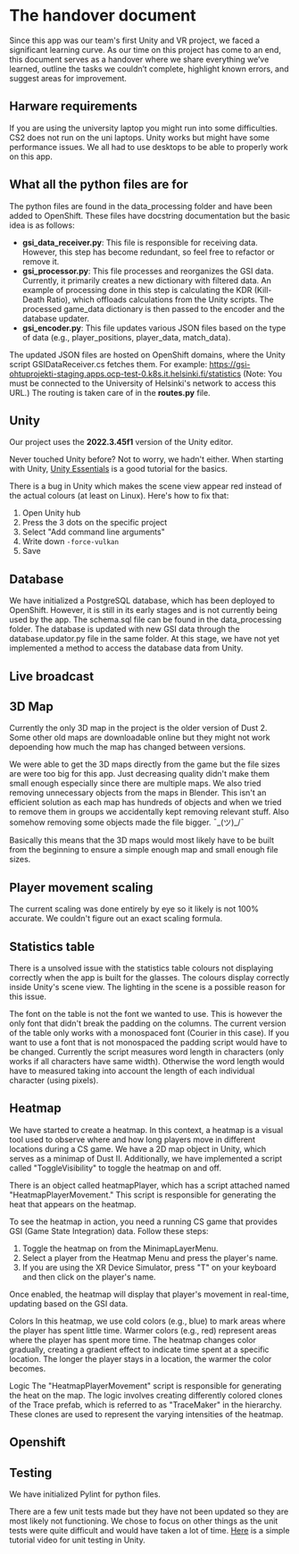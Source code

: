 # The handover document
Since this app was our team's first Unity and VR project, we faced a significant learning curve. As our time on this project has come to an end, this document serves as a handover where we share everything we’ve learned, outline the tasks we couldn’t complete, highlight known errors, and suggest areas for improvement.

## Harware requirements
If you are using the university laptop you might run into some difficulties. CS2 does not run on the uni laptops. Unity works but might have some performance issues. We all had to use desktops to be able to properly work on this app. 

## What all the python files are for
The python files are found in the data_processing folder and have been added to OpenShift. These files have docstring documentation but the basic idea is as follows:
- **gsi_data_receiver.py**: This file is responsible for receiving data. However, this step has become redundant, so feel free to refactor or remove it.
- **gsi_processor.py**: This file processes and reorganizes the GSI data. Currently, it primarily creates a new dictionary with filtered data. An example of processing done in this step is calculating the KDR (Kill-Death Ratio), which offloads calculations from the Unity scripts. The processed game_data dictionary is then passed to the encoder and the database updater.
- **gsi_encoder.py**: This file updates various JSON files based on the type of data (e.g., player_positions, player_data, match_data).
  
The updated JSON files are hosted on OpenShift domains, where the Unity script GSIDataReceiver.cs fetches them. For example:
https://gsi-ohtuprojekti-staging.apps.ocp-test-0.k8s.it.helsinki.fi/statistics
(Note: You must be connected to the University of Helsinki's network to access this URL.) The routing is taken care of in the **routes.py** file.

## Unity
Our project uses the **2022.3.45f1** version of the Unity editor.

Never touched Unity before? Not to worry, we hadn't either. When starting with Unity, [Unity Essentials](https://learn.unity.com/pathway/unity-essentials) is a good tutorial for the basics.

There is a bug in Unity which makes the scene view appear red instead of the actual colours (at least on Linux). Here's how to fix that:
1. Open Unity hub
2. Press the 3 dots on the specific project
3. Select "Add command line arguments"
4. Write down `-force-vulkan`
5. Save

## Database
We have initialized a PostgreSQL database, which has been deployed to OpenShift. However, it is still in its early stages and is not currently being used by the app. The schema.sql file can be found in the data_processing folder. The database is updated with new GSI data through the database.updator.py file in the same folder. At this stage, we have not yet implemented a method to access the database data from Unity.
## Live broadcast

## 3D Map
Currently the only 3D map in the project is the older version of Dust 2. Some other old maps are downloadable online but they might not work depoending how much the map has changed between versions. 

We were able to get the 3D maps directly from the game but the file sizes are were too big for this app. Just decreasing quality didn't make them small enough especially since there are multiple maps. We also tried removing unnecessary objects from the maps in Blender. This isn't an efficient solution as each map has hundreds of objects and when we tried to remove them in groups we accidentally kept removing relevant stuff. Also somehow removing some objects made the file bigger. ¯\_(ツ)_/¯

Basically this means that the 3D maps would most likely have to be built from the beginning to ensure a simple enough map and small enough file sizes.

## Player movement scaling
The current scaling was done entirely by eye so it likely is not 100% accurate. We couldn't figure out an exact scaling formula.

## Statistics table
There is a unsolved issue with the statistics table colours not displaying correctly when the app is built for the glasses. The colours display correctly inside Unity's scene view. The lighting in the scene is a possible reason for this issue. 

The font on the table is not the font we wanted to use. This is however the only font that didn't break the padding on the columns. The current version of the table only works with a monospaced font (Courier in this case). If you want to use a font that is not monospaced the padding script would have to be changed. Currently the script measures word length in characters (only works if all characters have same width). Otherwise the word length would have to measured taking into account the length of each individual character (using pixels).

## Heatmap
We have started to create a heatmap. In this context, a heatmap is a visual tool used to observe where and how long players move in different locations during a CS game. We have a 2D map object in Unity, which serves as a minimap of Dust II. Additionally, we have implemented a script called "ToggleVisibility" to toggle the heatmap on and off.

There is an object called heatmapPlayer, which has a script attached named "HeatmapPlayerMovement." This script is responsible for generating the heat that appears on the heatmap.

To see the heatmap in action, you need a running CS game that provides GSI (Game State Integration) data. Follow these steps:

1. Toggle the heatmap on from the MinimapLayerMenu.
2. Select a player from the Heatmap Menu and press the player's name.
3. If you are using the XR Device Simulator, press "T" on your keyboard and then click on the player's name.
   
Once enabled, the heatmap will display that player's movement in real-time, updating based on the GSI data.

Colors
In this heatmap, we use cold colors (e.g., blue) to mark areas where the player has spent little time. Warmer colors (e.g., red) represent areas where the player has spent more time. The heatmap changes color gradually, creating a gradient effect to indicate time spent at a specific location. The longer the player stays in a location, the warmer the color becomes.

Logic
The "HeatmapPlayerMovement" script is responsible for generating the heat on the map. The logic involves creating differently colored clones of the Trace prefab, which is referred to as "TraceMaker" in the hierarchy. These clones are used to represent the varying intensities of the heatmap.

## Openshift

## Testing
We have initialized Pylint for python files.

There are a few unit tests made but they have not been updated so they are most likely not functioning. We chose to focus on other things as the unit tests were quite difficult and would have taken a lot of time. [Here](https://www.youtube.com/watch?app=desktop&v=PDYB32qAsLU&t=0s) is a simple tutorial video for unit testing in Unity.
